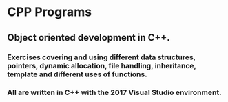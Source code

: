# CPP Programs

## Object oriented development in C++.
### Exercises covering and using different data structures, pointers, dynamic allocation, file handling, inheritance, template and different uses of functions.
### All are written in C++ with the 2017 Visual Studio environment. 
